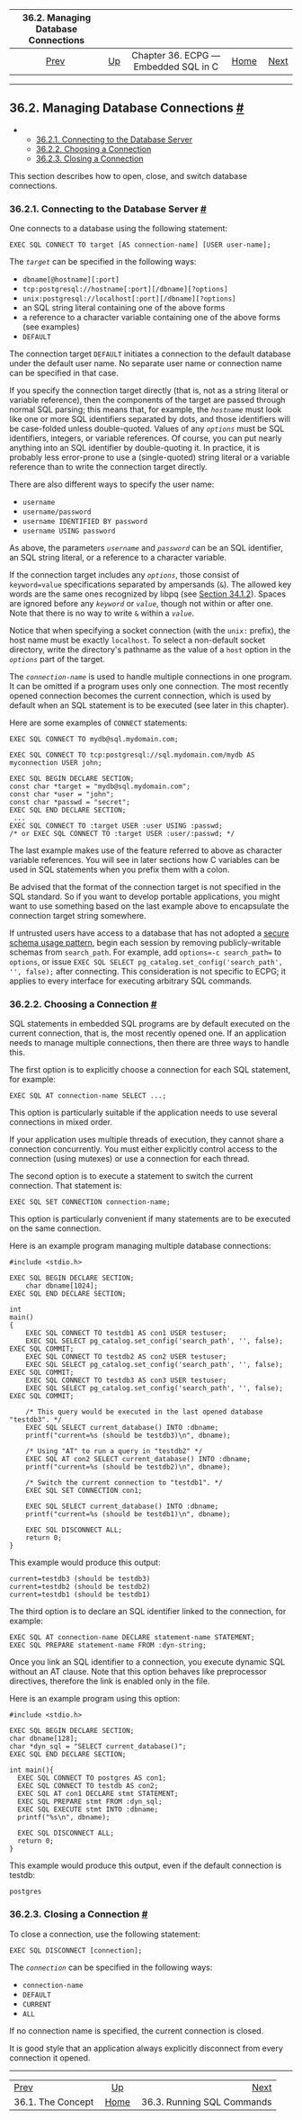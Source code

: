 <!--?xml version="1.0" encoding="UTF-8" standalone="no"?-->

|       36.2. Managing Database Connections      |                                                        |                                      |                                                       |                                                          |
| :--------------------------------------------: | :----------------------------------------------------- | :----------------------------------: | ----------------------------------------------------: | -------------------------------------------------------: |
| [Prev](ecpg-concept.html "36.1. The Concept")  | [Up](ecpg.html "Chapter 36. ECPG — Embedded SQL in C") | Chapter 36. ECPG — Embedded SQL in C | [Home](index.html "PostgreSQL 17devel Documentation") |  [Next](ecpg-commands.html "36.3. Running SQL Commands") |

***

## 36.2. Managing Database Connections [#](#ECPG-CONNECT)

*   *   [36.2.1. Connecting to the Database Server](ecpg-connect.html#ECPG-CONNECTING)
    *   [36.2.2. Choosing a Connection](ecpg-connect.html#ECPG-SET-CONNECTION)
    *   [36.2.3. Closing a Connection](ecpg-connect.html#ECPG-DISCONNECT)

This section describes how to open, close, and switch database connections.

### 36.2.1. Connecting to the Database Server [#](#ECPG-CONNECTING)

One connects to a database using the following statement:

    EXEC SQL CONNECT TO target [AS connection-name] [USER user-name];

The *`target`* can be specified in the following ways:

*   `dbname[@hostname][:port]`
*   `tcp:postgresql://hostname[:port][/dbname][?options]`
*   `unix:postgresql://localhost[:port][/dbname][?options]`
*   an SQL string literal containing one of the above forms
*   a reference to a character variable containing one of the above forms (see examples)
*   `DEFAULT`

The connection target `DEFAULT` initiates a connection to the default database under the default user name. No separate user name or connection name can be specified in that case.

If you specify the connection target directly (that is, not as a string literal or variable reference), then the components of the target are passed through normal SQL parsing; this means that, for example, the *`hostname`* must look like one or more SQL identifiers separated by dots, and those identifiers will be case-folded unless double-quoted. Values of any *`options`* must be SQL identifiers, integers, or variable references. Of course, you can put nearly anything into an SQL identifier by double-quoting it. In practice, it is probably less error-prone to use a (single-quoted) string literal or a variable reference than to write the connection target directly.

There are also different ways to specify the user name:

*   `username`
*   `username/password`
*   `username IDENTIFIED BY password`
*   `username USING password`

As above, the parameters *`username`* and *`password`* can be an SQL identifier, an SQL string literal, or a reference to a character variable.

If the connection target includes any *`options`*, those consist of `keyword=value` specifications separated by ampersands (`&`). The allowed key words are the same ones recognized by libpq (see [Section 34.1.2](libpq-connect.html#LIBPQ-PARAMKEYWORDS "34.1.2. Parameter Key Words")). Spaces are ignored before any *`keyword`* or *`value`*, though not within or after one. Note that there is no way to write `&` within a *`value`*.

Notice that when specifying a socket connection (with the `unix:` prefix), the host name must be exactly `localhost`. To select a non-default socket directory, write the directory's pathname as the value of a `host` option in the *`options`* part of the target.

The *`connection-name`* is used to handle multiple connections in one program. It can be omitted if a program uses only one connection. The most recently opened connection becomes the current connection, which is used by default when an SQL statement is to be executed (see later in this chapter).

Here are some examples of `CONNECT` statements:

    EXEC SQL CONNECT TO mydb@sql.mydomain.com;

    EXEC SQL CONNECT TO tcp:postgresql://sql.mydomain.com/mydb AS myconnection USER john;

    EXEC SQL BEGIN DECLARE SECTION;
    const char *target = "mydb@sql.mydomain.com";
    const char *user = "john";
    const char *passwd = "secret";
    EXEC SQL END DECLARE SECTION;
     ...
    EXEC SQL CONNECT TO :target USER :user USING :passwd;
    /* or EXEC SQL CONNECT TO :target USER :user/:passwd; */

The last example makes use of the feature referred to above as character variable references. You will see in later sections how C variables can be used in SQL statements when you prefix them with a colon.

Be advised that the format of the connection target is not specified in the SQL standard. So if you want to develop portable applications, you might want to use something based on the last example above to encapsulate the connection target string somewhere.

If untrusted users have access to a database that has not adopted a [secure schema usage pattern](ddl-schemas.html#DDL-SCHEMAS-PATTERNS "5.9.6. Usage Patterns"), begin each session by removing publicly-writable schemas from `search_path`. For example, add `options=-c search_path=` to `options`, or issue `EXEC SQL SELECT pg_catalog.set_config('search_path', '', false);` after connecting. This consideration is not specific to ECPG; it applies to every interface for executing arbitrary SQL commands.

### 36.2.2. Choosing a Connection [#](#ECPG-SET-CONNECTION)

SQL statements in embedded SQL programs are by default executed on the current connection, that is, the most recently opened one. If an application needs to manage multiple connections, then there are three ways to handle this.

The first option is to explicitly choose a connection for each SQL statement, for example:

    EXEC SQL AT connection-name SELECT ...;

This option is particularly suitable if the application needs to use several connections in mixed order.

If your application uses multiple threads of execution, they cannot share a connection concurrently. You must either explicitly control access to the connection (using mutexes) or use a connection for each thread.

The second option is to execute a statement to switch the current connection. That statement is:

    EXEC SQL SET CONNECTION connection-name;

This option is particularly convenient if many statements are to be executed on the same connection.

Here is an example program managing multiple database connections:

    #include <stdio.h>

    EXEC SQL BEGIN DECLARE SECTION;
        char dbname[1024];
    EXEC SQL END DECLARE SECTION;

    int
    main()
    {
        EXEC SQL CONNECT TO testdb1 AS con1 USER testuser;
        EXEC SQL SELECT pg_catalog.set_config('search_path', '', false); EXEC SQL COMMIT;
        EXEC SQL CONNECT TO testdb2 AS con2 USER testuser;
        EXEC SQL SELECT pg_catalog.set_config('search_path', '', false); EXEC SQL COMMIT;
        EXEC SQL CONNECT TO testdb3 AS con3 USER testuser;
        EXEC SQL SELECT pg_catalog.set_config('search_path', '', false); EXEC SQL COMMIT;

        /* This query would be executed in the last opened database "testdb3". */
        EXEC SQL SELECT current_database() INTO :dbname;
        printf("current=%s (should be testdb3)\n", dbname);

        /* Using "AT" to run a query in "testdb2" */
        EXEC SQL AT con2 SELECT current_database() INTO :dbname;
        printf("current=%s (should be testdb2)\n", dbname);

        /* Switch the current connection to "testdb1". */
        EXEC SQL SET CONNECTION con1;

        EXEC SQL SELECT current_database() INTO :dbname;
        printf("current=%s (should be testdb1)\n", dbname);

        EXEC SQL DISCONNECT ALL;
        return 0;
    }

This example would produce this output:

    current=testdb3 (should be testdb3)
    current=testdb2 (should be testdb2)
    current=testdb1 (should be testdb1)

The third option is to declare an SQL identifier linked to the connection, for example:

    EXEC SQL AT connection-name DECLARE statement-name STATEMENT;
    EXEC SQL PREPARE statement-name FROM :dyn-string;

Once you link an SQL identifier to a connection, you execute dynamic SQL without an AT clause. Note that this option behaves like preprocessor directives, therefore the link is enabled only in the file.

Here is an example program using this option:

    #include <stdio.h>

    EXEC SQL BEGIN DECLARE SECTION;
    char dbname[128];
    char *dyn_sql = "SELECT current_database()";
    EXEC SQL END DECLARE SECTION;

    int main(){
      EXEC SQL CONNECT TO postgres AS con1;
      EXEC SQL CONNECT TO testdb AS con2;
      EXEC SQL AT con1 DECLARE stmt STATEMENT;
      EXEC SQL PREPARE stmt FROM :dyn_sql;
      EXEC SQL EXECUTE stmt INTO :dbname;
      printf("%s\n", dbname);

      EXEC SQL DISCONNECT ALL;
      return 0;
    }

This example would produce this output, even if the default connection is testdb:

    postgres

### 36.2.3. Closing a Connection [#](#ECPG-DISCONNECT)

To close a connection, use the following statement:

    EXEC SQL DISCONNECT [connection];

The *`connection`* can be specified in the following ways:

*   `connection-name`
*   `DEFAULT`
*   `CURRENT`
*   `ALL`

If no connection name is specified, the current connection is closed.

It is good style that an application always explicitly disconnect from every connection it opened.

***

|                                                |                                                        |                                                          |
| :--------------------------------------------- | :----------------------------------------------------: | -------------------------------------------------------: |
| [Prev](ecpg-concept.html "36.1. The Concept")  | [Up](ecpg.html "Chapter 36. ECPG — Embedded SQL in C") |  [Next](ecpg-commands.html "36.3. Running SQL Commands") |
| 36.1. The Concept                              |  [Home](index.html "PostgreSQL 17devel Documentation") |                               36.3. Running SQL Commands |
